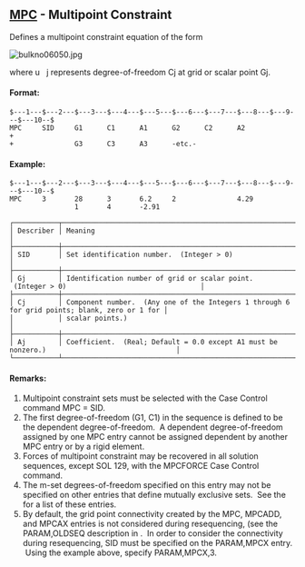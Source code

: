 ## [MPC](https://help.hexagonmi.com/bundle/MSC_Nastran_2022.4/page/Nastran_Combined_Book/qrg/bulkno/TOC.MPC.xhtml) - Multipoint Constraint

Defines a multipoint constraint equation of the form

![bulkno06050.jpg](https://help-be.hexagonmi.com/bundle/MSC_Nastran_2022.4/page/Nastran_Combined_Book/qrg/bulkno/../../../assets/bulkno06050.jpg?_LANG=enus)  

where  u   j  represents degree-of-freedom Cj at grid or scalar point Gj.

#### Format:

```nastran
$---1---$---2---$---3---$---4---$---5---$---6---$---7---$---8---$---9---$---10--$
MPC     SID     G1      C1      A1      G2      C2      A2              +       
+               G3      C3      A3      -etc.-                                  
```

#### Example:

```nastran
$---1---$---2---$---3---$---4---$---5---$---6---$---7---$---8---$---9---$---10--$
MPC     3       28      3       6.2     2               4.29                    
                1       4       -2.91                                           
```

```text
┌───────────┬───────────────────────────────────────────────────────────────────────────────────────────────┐
│ Describer │ Meaning                                                                                       │
├───────────┼───────────────────────────────────────────────────────────────────────────────────────────────┤
│ SID       │ Set identification number.  (Integer > 0)                                                     │
├───────────┼───────────────────────────────────────────────────────────────────────────────────────────────┤
│ Gj        │ Identification number of grid or scalar point.  (Integer > 0)                                 │
├───────────┼───────────────────────────────────────────────────────────────────────────────────────────────┤
│ Cj        │ Component number.  (Any one of the Integers 1 through 6 for grid points; blank, zero or 1 for │
│           │ scalar points.)                                                                               │
├───────────┼───────────────────────────────────────────────────────────────────────────────────────────────┤
│ Aj        │ Coefficient.  (Real; Default = 0.0 except A1 must be nonzero.)                                │
└───────────┴───────────────────────────────────────────────────────────────────────────────────────────────┘
```

#### Remarks:

1. Multipoint constraint sets must be selected with the Case Control command MPC = SID.
2. The first degree-of-freedom (G1, C1) in the sequence is defined to be the dependent degree-of-freedom.  A dependent degree-of-freedom assigned by one MPC entry cannot be assigned dependent by another MPC entry or by a rigid element.
3. Forces of multipoint constraint may be recovered in all solution sequences, except SOL 129, with the MPCFORCE Case Control command.
4. The m-set degrees-of-freedom specified on this entry may not be specified on other entries that define mutually exclusive sets.  See the   for a list of these entries.
5. By default, the grid point connectivity created by the MPC, MPCADD, and MPCAX entries is not considered during resequencing, (see the PARAM,OLDSEQ description in  .  In order to consider the connectivity during resequencing, SID must be specified on the PARAM,MPCX entry.  Using the example above, specify PARAM,MPCX,3.
